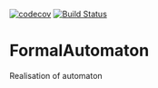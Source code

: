 [![codecov](https://codecov.io/gh/hadingus/FormalAutomaton/branch/dev/graph/badge.svg?token=538URVMNRY)](undefined)
[![Build Status](https://travis-ci.com/hadingus/FormalAutomaton.svg?token=PMWtp9yeKs3axvQ5LTaX&branch=dev)](https://travis-ci.com/hadingus/FormalAutomaton)

# FormalAutomaton
Realisation of automaton
